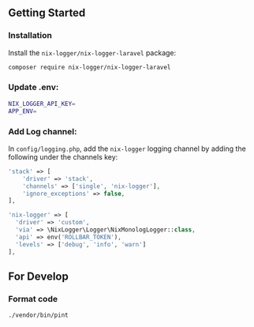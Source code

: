## Getting Started

### Installation
Install the `nix-logger/nix-logger-laravel` package:

```bash
composer require nix-logger/nix-logger-laravel
```

### Update .env:
```bash
NIX_LOGGER_API_KEY=
APP_ENV=
```

### Add Log channel:
In `config/logging.php`, add the `nix-logger` logging channel by adding the following under the channels key:
```php
'stack' => [
    'driver' => 'stack',
    'channels' => ['single', 'nix-logger'],
    'ignore_exceptions' => false,
],

'nix-logger' => [
  'driver' => 'custom',
  'via' => \NixLogger\Logger\NixMonologLogger::class,
  'api' => env('ROLLBAR_TOKEN'),
  'levels' => ['debug', 'info', 'warn']
],
```


## For Develop

### Format code
```bash
./vendor/bin/pint
```